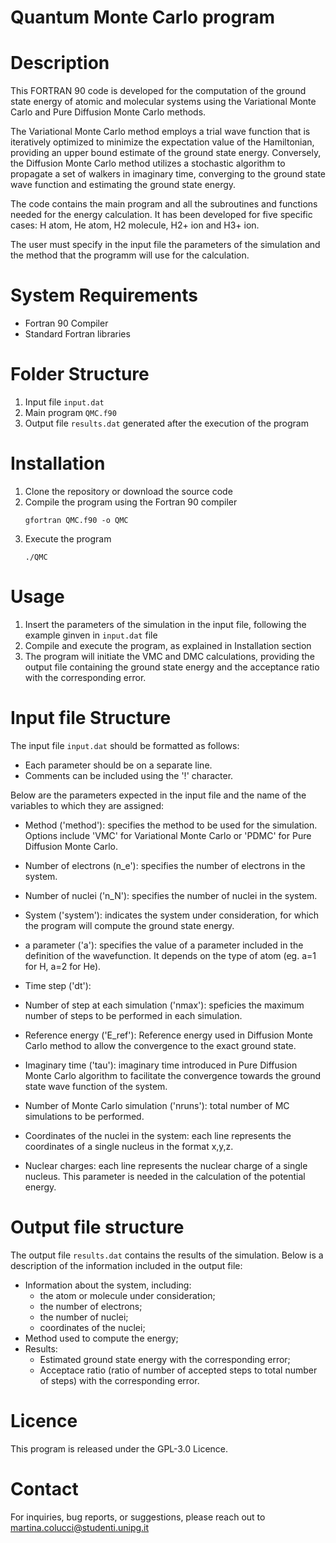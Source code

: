 # Quantum Monte Carlo program
# Description
This FORTRAN 90 code is developed for the computation of the ground state energy of atomic and molecular systems using the Variational Monte Carlo and Pure Diffusion Monte Carlo methods.

The Variational Monte Carlo method employs a trial wave function that is iteratively optimized to minimize the expectation value of the Hamiltonian, providing an upper bound estimate of the ground state energy. Conversely, the Diffusion Monte Carlo method utilizes a stochastic algorithm to propagate a set of walkers in imaginary time, converging to the ground state wave function and estimating the ground state energy.

The code contains the main program and all the subroutines and functions needed for the energy calculation. It has been developed for five specific cases: H atom, He atom, H2 molecule, H2+ ion and H3+ ion.

The user must specify in the input file the parameters of the simulation and the method that the programm will use for the calculation.

# System Requirements
- Fortran 90 Compiler
- Standard Fortran libraries

# Folder Structure
1. Input file `input.dat`
2. Main program `QMC.f90`
3. Output file `results.dat` generated after the execution of the program

# Installation
1. Clone the repository or download the source code
2. Compile the program using the Fortran 90 compiler
   ```
   gfortran QMC.f90 -o QMC

3. Execute the program 
   ```
   ./QMC

# Usage
  1. Insert the parameters of the simulation in the input file, following the example ginven in `input.dat` file
  2. Compile and execute the program, as explained in Installation section
  3. The program will initiate the VMC and DMC calculations, providing the output file containing the ground state energy and the acceptance ratio with the corresponding error.

# Input file Structure
The input file `input.dat` should be formatted as follows:

- Each parameter should be on a separate line.
- Comments can be included using the '!' character.

Below are the parameters expected in the input file and the name of the variables to which they are assigned:

- Method ('method'): specifies the method to be used for the simulation. Options include 'VMC' for Variational Monte Carlo or 'PDMC' for Pure Diffusion Monte Carlo.
- Number of electrons (n_e'): specifies the number of electrons in the system.
- Number of nuclei ('n_N'): specifies the number of nuclei in the system.
- System ('system'): indicates the system under consideration, for which the program will compute the ground state energy.
- a parameter ('a'): specifies the value of a parameter included in the definition of the wavefunction. It depends on the type of atom (eg. a=1 for H, a=2 for He).
- Time step ('dt'):
- Number of step at each simulation ('nmax'): speficies the maximum number of steps to be performed in each simulation.
- Reference energy ('E_ref'): Reference energy used in Diffusion Monte Carlo method to allow the convergence to the exact ground state.
- Imaginary time ('tau'): imaginary time introduced in Pure Diffusion Monte Carlo algorithm to facilitate the convergence towards the ground state wave function of the system.
- Number of Monte Carlo simulation ('nruns'): total number of MC simulations to be performed.

- Coordinates of the nuclei in the system: each line represents the coordinates of a single nucleus in the format x,y,z.

- Nuclear charges: each line represents the nuclear charge of a single nucleus. This parameter is needed in the calculation of the potential energy.

# Output file structure

The output file `results.dat` contains the results of the simulation. Below is a description of the information included in the output file:
- Information about the system, including:
  - the atom or molecule under consideration;
  - the number of electrons;
  - the number of nuclei;
  - coordinates of the nuclei;
- Method used to compute the energy;
- Results:
  - Estimated ground state energy with the corresponding error;
  - Acceptace ratio (ratio of number of accepted steps to total number of steps) with the corresponding error.

# Licence
This program is released under the GPL-3.0 Licence.

# Contact
For inquiries, bug reports, or suggestions, please reach out to martina.colucci@studenti.unipg.it
   
